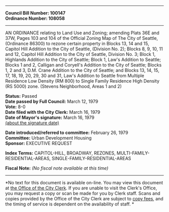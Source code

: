 * * * * *  
  
**Council Bill Number: [](#h0)[](#h2)100147**   
**Ordinance Number: 108058**  
  
* * * * *  
  
AN ORDINANCE relating to Land Use and Zoning; amending Plats 36E and 37W, Pages 103 and 104 of the Official Zoning Map of The City of Seattle, (Ordinance 86300) to rezone certain property in Blocks 13, 14 and 15, Capitol Hill Addition to the City of Seattle, (Division No. 2); Blocks 8, 9, 10, 11 and 12, Capitol Hill Addition to the City of Seattle, Division No. 3; Block 1, Highlands Addition to the City of Seattle; Block 1, Law's Addition to Seattle; Blocks 1 and 2, Calligan and Coryell's Addition to the City of Seattle; Blocks 1, 2 and 3, D.M. Crane Addition to the City of Seattle; and Blocks 13, 14, 15, 17, 18, 19, 20, 29, 30 and 31, Law's Addition to Seattle from Multiple Residence Low Density (RM 800) to Single Family Residence High Density (RS 5000) zone. (Stevens Neighborhood, Areas 1 and 2)  
  
**Status:** Passed   
**Date passed by Full Council:** March 12, 1979   
**Vote:** 8-0   
**Date filed with the City Clerk:** March 16, 1979   
**Date of Mayor's signature:** March 16, 1979   
[(about the signature date)](/~public/approvaldate.htm)   
  
  
**Date introduced/referred to committee:** February 26, 1979   
**Committee:** Urban Development Housing   
**Sponsor:** EXECUTIVE REQUEST   
  
**Index Terms:** CAPITOL-HILL, BROADWAY, REZONES, MULTI-FAMILY-RESIDENTIAL-AREAS, SINGLE-FAMILY-RESIDENTIAL-AREAS  
  
**Fiscal Note:** *(No fiscal note available at this time)*  
  
* * * * *  
  
*No text for this document is available on-line. You may view this document at [the Office of the City Clerk](http://www.seattle.gov/leg/clerk/contactUs.htm). If you are unable to visit the Clerk's Office, you may request a copy or scan be made for you by Clerk staff. Scans and copies provided by the Office of the City Clerk are subject to [copy fees](http://clerk.seattle.gov/~public/clerkfees.htm), and the timing of service is dependent on the availability of staff. *  
  
  
